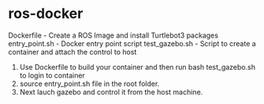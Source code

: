 # ros-docker

Dockerfile - Create a ROS Image and install Turtlebot3 packages
entry_point.sh - Docker entry point script
test_gazebo.sh - Script to create a container and attach the control to host

1) Use Dockerfile to build your container and then run bash test_gazebo.sh to login to container
2) source entry_point.sh file in the root folder.
3) Next lauch gazebo and control it from the host machine.
